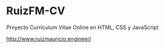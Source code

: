 # RuizFM-CV

<p>Proyecto Curriculum Vitae Online en HTML, CSS y JavaScript</p>

http://www.ruizmauricio.engineer/
